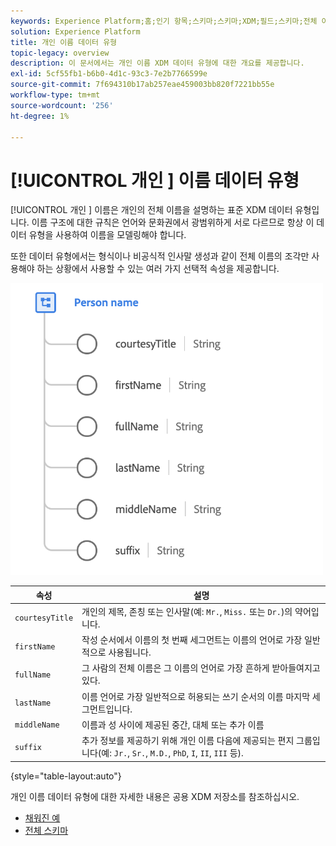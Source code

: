 ```yaml
---
keywords: Experience Platform;홈;인기 항목;스키마;스키마;XDM;필드;스키마;전체 이름;xdm:fullName;이름;이름;데이터 유형;데이터 유형;데이터 유형;
solution: Experience Platform
title: 개인 이름 데이터 유형
topic-legacy: overview
description: 이 문서에서는 개인 이름 XDM 데이터 유형에 대한 개요를 제공합니다.
exl-id: 5cf55fb1-b6b0-4d1c-93c3-7e2b7766599e
source-git-commit: 7f694310b17ab257eae459003bb820f7221bb55e
workflow-type: tm+mt
source-wordcount: '256'
ht-degree: 1%

---
```


# [!UICONTROL 개인 ] 이름 데이터 유형

[!UICONTROL 개인 ] 이름은 개인의 전체 이름을 설명하는 표준 XDM 데이터 유형입니다. 이름 구조에 대한 규칙은 언어와 문화권에서 광범위하게 서로 다르므로 항상 이 데이터 유형을 사용하여 이름을 모델링해야 합니다.

또한 데이터 유형에서는 형식이나 비공식적 인사말 생성과 같이 전체 이름의 조각만 사용해야 하는 상황에서 사용할 수 있는 여러 가지 선택적 속성을 제공합니다.

<img src="../images/data-types/person-name.png" width="500" /><br />

| 속성 | 설명 |
| --- | --- |
| `courtesyTitle` | 개인의 제목, 존칭 또는 인사말(예: `Mr.`, `Miss.` 또는 `Dr.`)의 약어입니다. |
| `firstName` | 작성 순서에서 이름의 첫 번째 세그먼트는 이름의 언어로 가장 일반적으로 사용됩니다. |
| `fullName` | 그 사람의 전체 이름은 그 이름의 언어로 가장 흔하게 받아들여지고 있다. |
| `lastName` | 이름 언어로 가장 일반적으로 허용되는 쓰기 순서의 이름 마지막 세그먼트입니다. |
| `middleName` | 이름과 성 사이에 제공된 중간, 대체 또는 추가 이름 |
| `suffix` | 추가 정보를 제공하기 위해 개인 이름 다음에 제공되는 편지 그룹입니다(예: `Jr.`, `Sr.`, `M.D.`, `PhD`, `I`, `II`, `III` 등). |

{style=&quot;table-layout:auto&quot;}

개인 이름 데이터 유형에 대한 자세한 내용은 공용 XDM 저장소를 참조하십시오.

* [채워진 예](https://github.com/adobe/xdm/blob/master/components/datatypes/person/person-name.example.1.json)
* [전체 스키마](https://github.com/adobe/xdm/blob/master/components/datatypes/person/person-name.schema.json)
